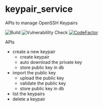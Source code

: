 # keypair_service
APIs to manage OpenSSH Keypairs

![Build](https://github.com/workpal/keypair_service/workflows/Build/badge.svg?branch=master)
![Vulnerabililty Check](https://github.com/workpal/keypair_service/workflows/Vulnerabililty%20Check/badge.svg?branch=master)
[![CodeFactor](https://www.codefactor.io/repository/github/workpal/keypair_service/badge)](https://www.codefactor.io/repository/github/workpal/keypair_service)

APIs

- create a new keypair
  - create keypair
  - auto download the private key
  - store public key in db
- import the public key
  - upload the public key
  - validate the public key
  - store public key in db
- list the keypairs
- delete a keypair
